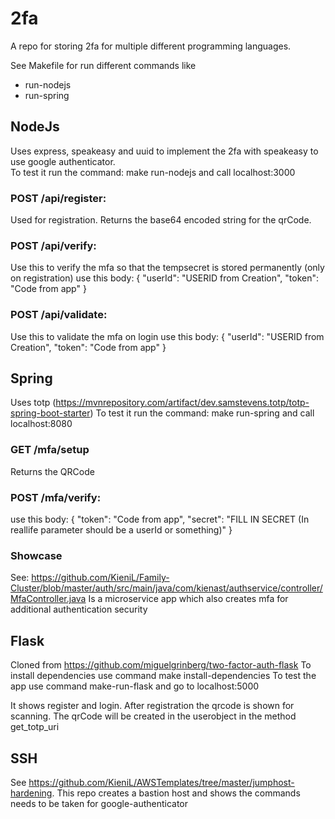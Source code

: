 # 2fa


A repo for storing 2fa for multiple different programming languages.

See Makefile for run different commands like
* run-nodejs
* run-spring

## NodeJs

Uses express, speakeasy and uuid to implement the 2fa with speakeasy to use google authenticator.<br/>
To test it run the command: make run-nodejs and call localhost:3000
### POST /api/register:
Used for registration. Returns the base64 encoded string for the qrCode.

### POST /api/verify:
Use this to verify the mfa so that the tempsecret is stored permanently (only on registration)
use this body:
{
    "userId": "USERID from Creation",
    "token": "Code from app"
}

### POST /api/validate:
Use this to validate the mfa on login
use this body:
{
    "userId": "USERID from Creation",
    "token": "Code from app"
}



## Spring
Uses totp (https://mvnrepository.com/artifact/dev.samstevens.totp/totp-spring-boot-starter)
To test it run the command: make run-spring and call localhost:8080

### GET /mfa/setup
Returns the QRCode

### POST /mfa/verify:
use this body:
{
    "token": "Code from app",
    "secret": "FILL IN SECRET (In reallife parameter should be a userId or something)"
}

### Showcase
See: https://github.com/KieniL/Family-Cluster/blob/master/auth/src/main/java/com/kienast/authservice/controller/MfaController.java
Is a microservice app which also creates mfa for additional authentication security

## Flask
Cloned from https://github.com/miguelgrinberg/two-factor-auth-flask
To install dependencies use command make install-dependencies
To test the app use command make-run-flask and go to localhost:5000

It shows register and login. After registration the qrcode is shown for scanning.
The qrCode will be created in the userobject in the method get_totp_uri

## SSH
See https://github.com/KieniL/AWSTemplates/tree/master/jumphost-hardening.
This repo creates a bastion host and shows the commands needs to be taken for google-authenticator

